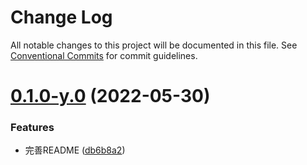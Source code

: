 # Change Log

All notable changes to this project will be documented in this file.
See [Conventional Commits](https://conventionalcommits.org) for commit guidelines.

# [0.1.0-y.0](https://github.com/shengshunyan/lerna-test/compare/@shengshunyan/one@0.0.7-y.0...@shengshunyan/one@0.1.0-y.0) (2022-05-30)


### Features

* 完善README ([db6b8a2](https://github.com/shengshunyan/lerna-test/commit/db6b8a2ae9e76781885a15278597ac8d05896092))
